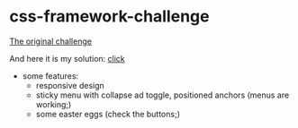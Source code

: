 # css-framework-challenge
[The original challenge](https://github.com/becodeorg/LIE-Jepsen-4.27/blob/master/01-the-field/04-html-css/02-css/06-css-frameworks/01.exercise-grid-away.md)

And here it is my solution:
[click](https://szobonyatomi.github.io/css-framework-challenge/)

* some features:
	* responsive design	
	* sticky menu with collapse ad toggle, positioned anchors (menus are working;)
	* some easter eggs (check the buttons;)
	


